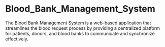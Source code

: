 # Blood_Bank_Management_System
The Blood Bank Management System is a web-based application that streamlines the blood request process by providing a centralized platform for patients, donors, and blood banks to communicate and synchronize effectively.
